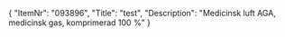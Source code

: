 {
  "ItemNr": "093896",
  "Title": "test",
  "Description": "Medicinsk luft AGA, medicinsk gas, komprimerad 100 %"
}
